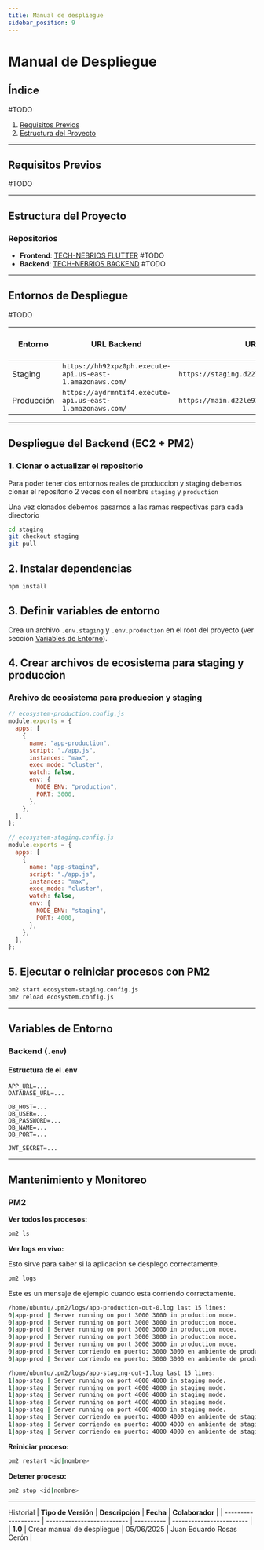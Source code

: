 ```yaml
---
title: Manual de despliegue
sidebar_position: 9
---
```


# Manual de Despliegue

## Índice

#TODO
1. [Requisitos Previos](#requisitos-previos)
2. [Estructura del Proyecto](#estructura-del-proyecto)

---

## Requisitos Previos

#TODO

---

## Estructura del Proyecto

### Repositorios

- **Frontend**: [TECH-NEBRIOS FLUTTER](https://github.com/CodeAnd-Co/TECH-NEBRIOS-FLUTTER) #TODO
- **Backend**: [TECH-NEBRIOS BACKEND](https://github.com/CodeAnd-Co/TECH-NEBRIOS-BACKEND) #TODO

---

## Entornos de Despliegue

#TODO

| Entorno    | URL Backend                                               | URL Frontend                                     | Rama GitHub | Puerto en EC2 |
| ---------- | --------------------------------------------------------- | ------------------------------------------------ | ----------- | ------------- |
| Staging    | `https://hh92xpz0ph.execute-api.us-east-1.amazonaws.com/` | `https://staging.d22le927zllwnv.amplifyapp.com/` | `staging`   | `4000`        |
| Producción | `https://aydrmntif4.execute-api.us-east-1.amazonaws.com/` | `https://main.d22le927zllwnv.amplifyapp.com/`    | `main`      | `3000`        |

---

## Despliegue del Backend (EC2 + PM2)

### 1. Clonar o actualizar el repositorio

Para poder tener dos entornos reales de produccion y staging debemos clonar el repositorio 2 veces con el nombre `staging` y `production`

Una vez clonados debemos pasarnos a las ramas respectivas para cada directorio

```bash
cd staging
git checkout staging
git pull
```

## 2. Instalar dependencias

```bash
npm install
```

## 3. Definir variables de entorno

Crea un archivo `.env.staging` y `.env.production` en el root del proyecto (ver sección [Variables de Entorno](#variables-de-entorno)).

## 4. Crear archivos de ecosistema para staging y produccion

### Archivo de ecosistema para produccion y staging

```js
// ecosystem-production.config.js
module.exports = {
  apps: [
    {
      name: "app-production",
      script: "./app.js",
      instances: "max",
      exec_mode: "cluster",
      watch: false,
      env: {
        NODE_ENV: "production",
        PORT: 3000,
      },
    },
  ],
};
```

```js
// ecosystem-staging.config.js
module.exports = {
  apps: [
    {
      name: "app-staging",
      script: "./app.js",
      instances: "max",
      exec_mode: "cluster",
      watch: false,
      env: {
        NODE_ENV: "staging",
        PORT: 4000,
      },
    },
  ],
};
```

## 5. Ejecutar o reiniciar procesos con PM2

```bash
pm2 start ecosystem-staging.config.js
pm2 reload ecosystem.config.js
```

---

## Variables de Entorno

### Backend (`.env`)

#### Estructura de el .env

```env
APP_URL=...
DATABASE_URL=...

DB_HOST=...
DB_USER=...
DB_PASSWORD=...
DB_NAME=...
DB_PORT=...

JWT_SECRET=...
```

---

## Mantenimiento y Monitoreo

### PM2

**Ver todos los procesos:**

```bash
pm2 ls
```

**Ver logs en vivo:**

Esto sirve para saber si la aplicacion se desplego correctamente.

```bash
pm2 logs
```

Este es un mensaje de ejemplo cuando esta corriendo correctamente.

```bash
/home/ubuntu/.pm2/logs/app-production-out-0.log last 15 lines:
0|app-prod | Server running on port 3000 3000 in production mode.
0|app-prod | Server running on port 3000 3000 in production mode.
0|app-prod | Server running on port 3000 3000 in production mode.
0|app-prod | Server running on port 3000 3000 in production mode.
0|app-prod | Server running on port 3000 3000 in production mode.
0|app-prod | Server corriendo en puerto: 3000 3000 en ambiente de production.
0|app-prod | Server corriendo en puerto: 3000 3000 en ambiente de production.

/home/ubuntu/.pm2/logs/app-staging-out-1.log last 15 lines:
1|app-stag | Server running on port 4000 4000 in staging mode.
1|app-stag | Server running on port 4000 4000 in staging mode.
1|app-stag | Server running on port 4000 4000 in staging mode.
1|app-stag | Server running on port 4000 4000 in staging mode.
1|app-stag | Server running on port 4000 4000 in staging mode.
1|app-stag | Server corriendo en puerto: 4000 4000 en ambiente de staging.
1|app-stag | Server corriendo en puerto: 4000 4000 en ambiente de staging.
1|app-stag | Server corriendo en puerto: 4000 4000 en ambiente de staging.
```

**Reiniciar proceso:**

```bash
pm2 restart <id|nombre>
```

**Detener proceso:**

```bash
pm2 stop <id|nombre>
```

---

Historial
| **Tipo de Versión** | **Descripción**            | **Fecha**  | **Colaborador**          |
| ------------------- | -------------------------- | ---------- | ------------------------ |
| **1.0**             | Crear manual de despliegue | 05/06/2025 | Juan Eduardo Rosas Cerón |
